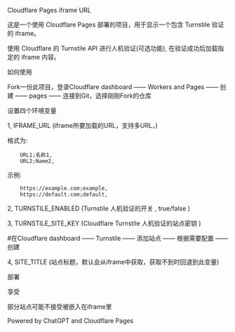 Cloudflare Pages iframe URL

这是一个使用 Cloudflare Pages 部署的项目，用于显示一个包含 Turnstile 验证的 iframe。

使用 Cloudflare 的 Turnstile API 进行人机验证(可选功能),
在验证成功后加载指定的 iframe 内容。

如何使用

Fork一份此项目，登录Cloudflare dashboard —— Workers and Pages —— 创建 —— pages —— 连接到Git，选择刚刚Fork的仓库

设置四个环境变量

1, IFRAME_URL (iframe所要加载的URL，支持多URL，)

格式为:   

        URL1;名称1,
        URL2;Name2,

示例:   

        https://example.com;example,
        https://default.com;default,

2, TURNSTILE_ENABLED (Turnstile 人机验证的开关 , true/false )

3, TURNSTILE_SITE_KEY (Cloudflare Turnstile 人机验证的站点密钥 )

#在Cloudflare dashboard —— Turnstile —— 添加站点 —— 根据需要配置 —— 创建

4, SITE_TITLE (站点标题，默认会从iframe中获取，获取不到时回退到此变量)

部署

享受

部分站点可能不接受被嵌入在iframe里

Powered by ChatGPT and Cloudflare Pages
